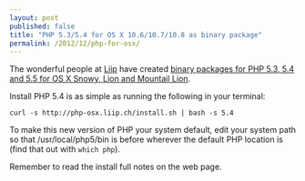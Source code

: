 ```yaml
---
layout: post
published: false
title: "PHP 5.3/5.4 for OS X 10.6/10.7/10.8 as binary package"
permalink: /2012/12/php-for-osx/
---
```


The wonderful people at [Liip](http://liip.ch/) have created [binary packages for PHP 5.3, 5.4 and 5.5 for OS X Snowy, Lion and Mountail Lion](http://php-osx.liip.ch/).

Install PHP 5.4 is as simple as running the following in your terminal:

	curl -s http://php-osx.liip.ch/install.sh | bash -s 5.4
    
To make this new version of PHP your system default, edit your system path so that /usr/local/php5/bin is before wherever the default PHP location is (find that out with `which php`).

Remember to read the install full notes on the web page.